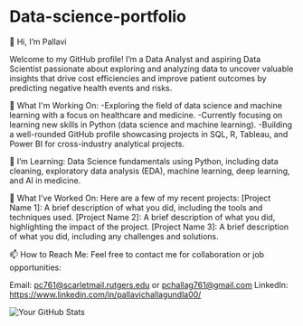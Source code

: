 # Data-science-portfolio
👋 Hi, I’m Pallavi

Welcome to my GitHub profile! I’m a Data Analyst and aspiring Data Scientist passionate about exploring and analyzing data to uncover valuable insights that drive cost efficiencies and improve patient outcomes by predicting negative health events and risks.

🔭 What I'm Working On:
-Exploring the field of data science and machine learning with a focus on healthcare and medicine.
-Currently focusing on learning new skills in Python (data science and machine learning).
-Building a well-rounded GitHub profile showcasing projects in SQL, R, Tableau, and Power BI for cross-industry analytical projects.

🌱 I’m Learning:
Data Science fundamentals using Python, including data cleaning, exploratory data analysis (EDA), machine learning, deep learning, and AI in medicine.

💼 What I’ve Worked On:
Here are a few of my recent projects:
[Project Name 1]: A brief description of what you did, including the tools and techniques used.
[Project Name 2]: A brief description of what you did, highlighting the impact of the project.
[Project Name 3]: A brief description of what you did, including any challenges and solutions.

📫 How to Reach Me:
Feel free to contact me for collaboration or job opportunities:

Email: pc761@scarletmail.rutgers.edu or pchallag761@gmail.com
LinkedIn: https://www.linkedin.com/in/pallavichallagundla00/

![Your GitHub Stats](https://github-readme-stats.vercel.app/api?username=thehealthtechceo&show_icons=true&count_private=true)




